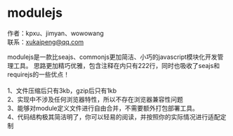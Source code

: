 modulejs
========

作者：kpxu、jimyan、wowowang<br>
联系：xukaipeng@qq.com<br>

modulejs是一款比seajs、commonjs更加简洁、小巧的javascript模块化开发管理工具。
思路更加精巧优雅，包含注释在内只有222行，同时也吸收了seajs和requirejs的一些优点！<br>
<br>
1、文件压缩后只有3kb，gzip后只有1kb<br>
2、实现中不涉及任何浏览器特性，所以不存在浏览器兼容性问题<br>
3、能够对module定义文件进行自由合并，不需要额外打包部署工具。<br>
4、代码结构极其简洁明了，你可以轻易的阅读，并按照你的实际情况进行适配定制<br>



